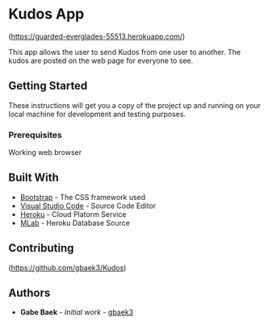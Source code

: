 # Kudos App

(https://guarded-everglades-55513.herokuapp.com/)

This app allows the user to send Kudos from one user to another. The kudos are posted on the web page for everyone to see.

## Getting Started

These instructions will get you a copy of the project up and running on your local machine for development and testing purposes.

### Prerequisites

Working web browser

## Built With

* [Bootstrap](https://getbootstrap.com/) - The CSS framework used
* [Visual Studio Code](https://code.visualstudio.com/) - Source Code Editor
* [Heroku](https://heroku.com/) - Cloud Platorm Service
* [MLab](https://mlab.com/) - Heroku Database Source

## Contributing

(https://github.com/gbaek3/Kudos)

## Authors

* **Gabe Baek** - *Initial work* - [gbaek3](https://github.com/gbaek3)

